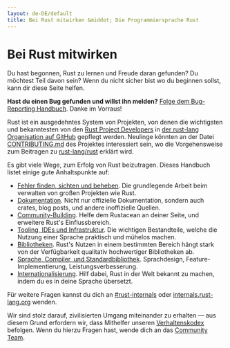 ```yaml
---
layout: de-DE/default
title: Bei Rust mitwirken &middot; Die Programmiersprache Rust
---
```


# Bei Rust mitwirken

Du hast begonnen, Rust zu lernen und Freude daran gefunden? Du möchtest Teil davon sein?
Wenn du nicht sicher bist wo du beginnen sollst, kann dir diese Seite helfen.

**Hast du einen Bug gefunden und willst ihn melden?** [Folge dem
Bug-Reporting Handbuch][bugs].  Danke im Vorraus!

Rust ist ein ausgedehntes System von Projekten, von denen die
wichtigsten und bekanntesten von den [Rust Project Developers][devs] in
[der rust-lang Organisation auf GitHub][rust-lang] gepflegt werden.
Neulinge könnten an der Datei [CONTRIBUTING.md] des Projektes
interessiert sein, wo die Vorgehensweise zum Beitragen zu
[rust-lang/rust] erklärt wird.

Es gibt viele Wege, zum Erfolg von Rust beizutragen.  Dieses Handbuch
listet einige gute Anhaltspunkte auf:

* [Fehler finden, sichten und beheben](contribute-bugs.html).
  Die grundlegende Arbeit beim verwalten von großen Projekten wie Rust.
* [Dokumentation](contribute-docs.html). Nicht nur offizielle
  Dokumentation, sondern auch crates, blog posts, und andere
  inoffizielle Quellen.
* [Community-Building](contribute-community.html). Helfe dem Rustacean
  an deiner Seite, und erweitere Rust's Einflussbereich.
* [Tooling, IDEs und Infrastruktur](contribute-tools.html).  Die
  wichtigen Bestandteile, welche die Nutzung einer Sprache praktisch und
  mühelos machen.
* [Bibliotheken](contribute-libs.html). Rust's Nutzen in einem
  bestimmten Bereich hängt stark von der Verfügbarkeit qualitativ
  hochwertiger Bibliotheken ab.
* [Sprache, Compiler, und Standardbibliothek](contribute-compiler.html). Sprachdesign,
  Feature-Implementierung, Leistungsverbesserung.
* [Internationalisierung](contribute-translations.html). Hilf dabei, Rust
  in der Welt bekannt zu machen, indem du es in deine Sprache übersetzt.

Für weitere Fragen kannst du dich an [#rust-internals] oder
[internals.rust-lang.org] wenden.

Wir sind stolz darauf, zivilisierten Umgang miteinander zu erhalten &mdash;
aus diesem Grund erfordern wir, dass Mithelfer unseren [Verhaltenskodex][coc] befolgen.
Wenn du hierzu Fragen hast, wende dich an das [Community Team].

<!--
TODO: Write a guide to rust processes and governance to link from here
TODO: List of active initiatives
TODO: Write guide to advertising Rust projects to link from
libs / community building
-->

[#rust-internals]: https://kiwiirc.com/nextclient/#ircs://irc.mozilla.org:6697/#rust-internals?nick=rustacean??
[CONTRIBUTING.md]: https://github.com/rust-lang/rust/blob/master/CONTRIBUTING.md
[bugs]: https://github.com/rust-lang/rust/blob/master/CONTRIBUTING.md#bug-reports
[coc]: conduct.html
[community team]: https://www.rust-lang.org/team.html#Community
[dev_proc]: community.html#rust-development
[devs]: https://github.com/rust-lang/rust/graphs/contributors
[internals.rust-lang.org]: https://internals.rust-lang.org/
[rust-lang/rust]: https://github.com/rust-lang/rust
[rust-lang]: https://github.com/rust-lang
